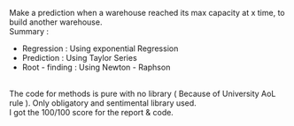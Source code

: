 Make a prediction when a warehouse reached its max capacity at x time, to build another warehouse.
<br/>
Summary :
- Regression : Using exponential Regression
- Prediction : Using Taylor Series
- Root - finding : Using Newton - Raphson
<br/>
The code for methods is pure with no library ( Because of University AoL rule ). Only obligatory and sentimental library used.<br/>
I got the 100/100 score for the report & code. 
